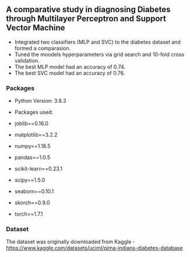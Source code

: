 ## A comparative study in diagnosing Diabetes through Multilayer Perceptron and Support Vector Machine
* Integrated two classifiers (MLP and SVC) to the diabetes dataset and formed a comparasion.
* Tuned the moodels hyperparameters via grid search and 10-fold cross validation.
* The best MLP model had an accuracy of 0.74.
* The best SVC model had an accuracy of 0.76.

### Packages
* Python Version: 3.8.3

* Packages used:

* joblib==0.16.0
* matplotlib==3.2.2
* numpy==1.18.5
* pandas==1.0.5
* scikit-learn==0.23.1
* scipy==1.5.0
* seaborn==0.10.1
* skorch==0.9.0
* torch==1.7.1

### Dataset
The dataset was originally downloaded from Kaggle - https://www.kaggle.com/datasets/uciml/pima-indians-diabetes-database


